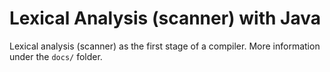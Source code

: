 # Lexical Analysis (scanner) with Java

Lexical analysis (scanner) as the first stage of a compiler. More information under the `docs/` folder.
